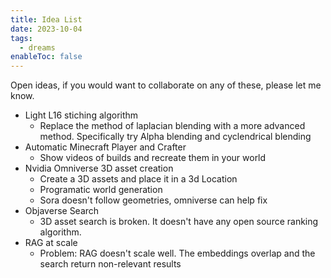 ```yaml
---
title: Idea List
date: 2023-10-04
tags:
  - dreams
enableToc: false
---
```

Open ideas, if you would want to collaborate on any of these, please let me know.
- Light L16 stiching algorithm
	- Replace the method of laplacian blending with a more advanced method. Specifically try Alpha blending and cyclendrical blending
- Automatic Minecraft Player and Crafter
	- Show videos of builds and recreate them in your world 
- Nvidia Omniverse 3D asset creation
	- Create a 3D assets and place it in a 3d Location 
	- Programatic world generation
	- Sora doesn't follow geometries, omniverse can help fix
- Objaverse Search
	- 3D asset search is broken. It doesn't have any open source ranking algorithm.
- RAG at scale 
	- Problem: RAG doesn't scale well. The embeddings overlap and the search return non-relevant results 
